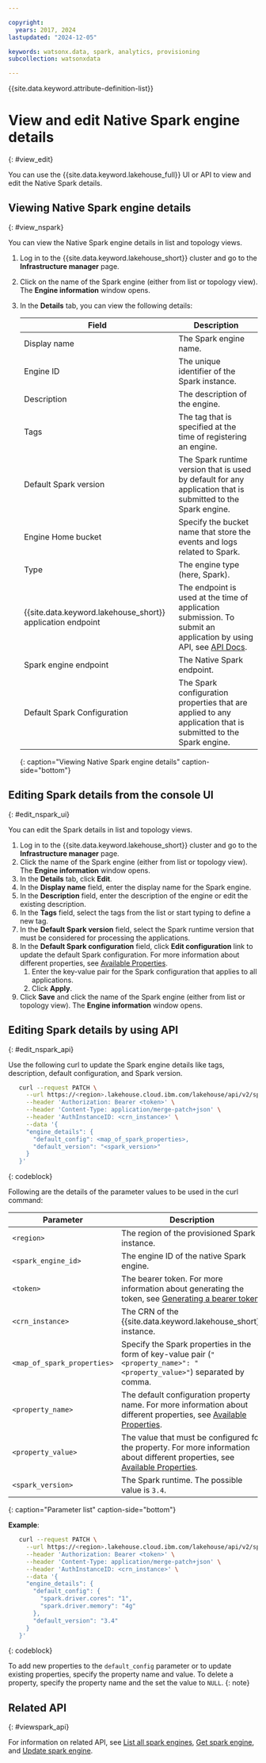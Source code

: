 ```yaml
---

copyright:
  years: 2017, 2024
lastupdated: "2024-12-05"

keywords: watsonx.data, spark, analytics, provisioning
subcollection: watsonxdata

---
```


{{site.data.keyword.attribute-definition-list}}

# View and edit Native Spark engine details
{: #view_edit}

You can use the {{site.data.keyword.lakehouse_full}} UI or API to view and edit the Native Spark details.

## Viewing Native Spark engine details
{: #view_nspark}

You can view the Native Spark engine details in list and topology views.

1. Log in to the {{site.data.keyword.lakehouse_short}} cluster and go to the **Infrastructure manager** page.
1. Click on the name of the Spark engine (either from list or topology view). The **Engine information** window opens.
1. In the **Details** tab, you can view the following details:

   | Field | Description |
   |-------------|-------------|
   | Display name | The Spark engine name. |
   | Engine ID | The unique identifier of the Spark instance. |
   | Description | The description of the engine. |
   | Tags | The tag that is specified at the time of registering an engine. |
   | Default Spark version | The Spark runtime version that is used by default for any application that is submitted to the Spark engine. |
   | Engine Home bucket | Specify the bucket name that store the events and logs related to Spark. |
   | Type | The engine type (here, Spark). |
   | {{site.data.keyword.lakehouse_short}} application endpoint | The endpoint is used at the time of application submission. To submit an application by using API, see [API Docs][def2]. |
   | Spark engine endpoint | The Native Spark endpoint. |
   | Default Spark Configuration | The Spark configuration properties that are applied to any application that is submitted to the Spark engine. |
   {: caption="Viewing Native Spark engine details" caption-side="bottom"}

## Editing Spark details from the console UI
{: #edit_nspark_ui}

You can edit the Spark details in list and topology views.

1. Log in to the {{site.data.keyword.lakehouse_short}} cluster and go to the **Infrastructure manager** page.
1. Click the name of the Spark engine (either from list or topology view). The **Engine information** window opens.
1. In the **Details** tab, click **Edit**.
1. In the **Display name** field, enter the display name for the Spark engine.
1. In the **Description** field, enter the description of the engine or edit the existing description.
1. In the **Tags** field, select the tags from the list or start typing to define a new tag.
1. In the **Default Spark version** field, select the Spark runtime version that must be considered for processing the applications.
1. In the **Default Spark configuration** field, click **Edit configuration** link to update the default Spark configuration. For more information about different properties, see [Available Properties][def].
   1. Enter the key-value pair for the Spark configuration that applies to all applications.
   1. Click **Apply**.
1. Click **Save** and click the name of the Spark engine (either from list or topology view). The **Engine information** window opens.

## Editing Spark details by using API
{: #edit_nspark_api}

Use the following curl to update the Spark engine details like tags, description, default configuration, and Spark version.

```bash
   curl --request PATCH \
     --url https://<region>.lakehouse.cloud.ibm.com/lakehouse/api/v2/spark_engines/<spark_engine_id> \
     --header 'Authorization: Bearer <token>' \
     --header 'Content-Type: application/merge-patch+json' \
     --header 'AuthInstanceID: <crn_instance>' \
     --data '{
     "engine_details": {
       "default_config": <map_of_spark_properties>,
       "default_version": "<spark_version>"
     }
   }'
```
{: codeblock}

Following are the details of the parameter values to be used in the curl command:

| Parameter | Description |
| --- | --- |
| `<region>` | The region of the provisioned Spark instance. |
| `<spark_engine_id>` | The engine ID of the native Spark engine. |
| `<token>` | The bearer token. For more information about generating the token, see [Generating a bearer token][def5]. |
| `<crn_instance>` | The CRN of the {{site.data.keyword.lakehouse_short}} instance. |
| `<map_of_spark_properties>` | Specify the Spark properties in the form of key-value pair (`"<property_name>": "<property_value>"`) separated by comma. |
| `<property_name>` | The default configuration property name. For more information about different properties, see [Available Properties][def6]. |
| `<property_value>` | The value that must be configured for the property. For more information about different properties, see [Available Properties][def6]. |
| `<spark_version>` | The Spark runtime. The possible value is `3.4`. |
{: caption="Parameter list" caption-side="bottom"}

**Example**:
```bash
   curl --request PATCH \
     --url https://<region>.lakehouse.cloud.ibm.com/lakehouse/api/v2/spark_engines/<spark_engine_id> \
     --header 'Authorization: Bearer <token>' \
     --header 'Content-Type: application/merge-patch+json' \
     --header 'AuthInstanceID: <crn_instance>' \
     --data '{
     "engine_details": {
       "default_config": {
         "spark.driver.cores": "1",
         "spark.driver.memory": "4g"
       },
       "default_version": "3.4"
     }
   }'
```
{: codeblock}

To add new properties to the `default_config` parameter or to update existing properties, specify the property name and value. To delete a property, specify the property name and the set the value to `NULL`.
{: note}

[def]: https://spark.apache.org/docs/latest/configuration.html#available-properties
[def2]: https://cloud.ibm.com/apidocs/watsonxdata-software#create-spark-engine-application
[def5]: https://cloud.ibm.com/apidocs/watsonxdata#authentication
[def6]: https://spark.apache.org/docs/latest/configuration.html#available-properties

## Related API
{: #viewspark_api}

For information on related API, see [List all spark engines](https://cloud.ibm.com/apidocs/watsonxdata#list-spark-engines), [Get spark engine](https://cloud.ibm.com/apidocs/watsonxdata#get-spark-engine), and [Update spark engine](https://cloud.ibm.com/apidocs/watsonxdata#update-spark-engine).
